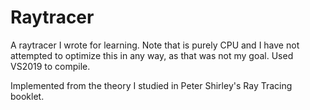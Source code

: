 # Raytracer

A raytracer I wrote for learning. Note that is purely CPU and I have not attempted to optimize this in any way, as that was not my goal. Used VS2019 to compile. 







Implemented from the theory I studied in Peter Shirley's Ray Tracing booklet.
